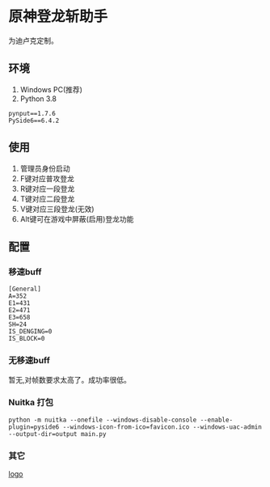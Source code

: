 # 原神登龙斩助手

为迪卢克定制。

## 环境
1. Windows PC(推荐)
2. Python 3.8
```
pynput==1.7.6
PySide6==6.4.2
```

## 使用
1. 管理员身份启动
2. F键对应普攻登龙
3. R键对应一段登龙
4. T键对应二段登龙
5. V键对应三段登龙(无效)
6. Alt键可在游戏中屏蔽(启用)登龙功能
   
## 配置
### 移速buff
```
[General]
A=352
E1=431
E2=471
E3=658
SH=24
IS_DENGING=0
IS_BLOCK=0
```
### 无移速buff
暂无,对帧数要求太高了。成功率很低。

### Nuitka 打包
```
python -m nuitka --onefile --windows-disable-console --enable-plugin=pyside6 --windows-icon-from-ico=favicon.ico --windows-uac-admin --output-dir=output main.py
```

### 其它
[logo](https://www.logosc.cn/logo/favicon?s=%E7%99%BB%E9%BE%99)




